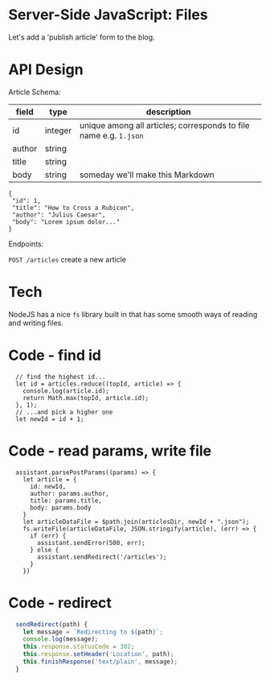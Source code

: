 # Server-Side JavaScript: Files

Let's add a 'publish article' form to the blog.

# API Design

Article Schema:

|field|type|description|
|---|---|---|
|id|integer| unique among all articles; corresponds to file name e.g. `1.json` |
|author|string|
|title|string|
|body|string| someday we'll make this Markdown | 

```
{
 "id": 1,
 "title": "How to Cross a Rubicon",
 "author": "Julius Caesar",
 "body": "Lorem ipsum dolor..."
}
``` 

Endpoints:

`POST /articles` create a new article

# Tech

NodeJS has a nice `fs` library built in that has some smooth ways of reading and writing files.

# Code - find id

```
  // find the highest id...
  let id = articles.reduce((topId, article) => {
    console.log(article.id);
    return Math.max(topId, article.id);
  }, 1);
  // ...and pick a higher one
  let newId = id + 1;
```

# Code - read params, write file

```
  assistant.parsePostParams((params) => {
    let article = {
      id: newId,
      author: params.author,
      title: params.title,
      body: params.body
    }
    let articleDataFile = $path.join(articlesDir, newId + ".json");
    fs.writeFile(articleDataFile, JSON.stringify(article), (err) => {
      if (err) {
        assistant.sendError(500, err);
      } else {
        assistant.sendRedirect('/articles');
      }
    })
```

# Code - redirect

```javascript
  sendRedirect(path) {
    let message = `Redirecting to ${path}`;
    console.log(message);
    this.response.statusCode = 302;
    this.response.setHeader('Location', path);
    this.finishResponse('text/plain', message);
  }
```
